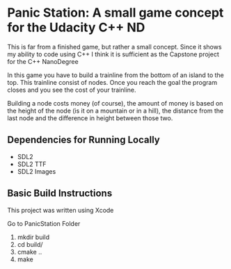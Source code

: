 # Panic Station: A small game concept for the Udacity C++ ND

This is far from a finished game, but rather a small concept. Since it shows my ability to code using C++ I think it is sufficient as the Capstone project for the C++ NanoDegree

In this game you have to build a trainline from the bottom of an island to the top.
This trainline consist of nodes. Once you reach the goal the program closes and you see the cost of your trainline.

Building a node costs money (of course), the amount of money is based on the height of the node (is it on a mountain or in a hill), the distance from the last node and the difference in height between those two.



## Dependencies for Running Locally

* SDL2
* SDL2 TTF
* SDL2 Images

## Basic Build Instructions
This project was written using Xcode

Go to PanicStation Folder

1. mkdir build
2. cd build/
3. cmake ..
4. make

